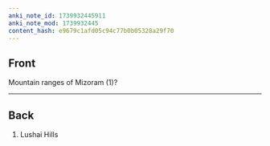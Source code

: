 ```yaml
---
anki_note_id: 1739932445911
anki_note_mod: 1739932445
content_hash: e9679c1afd05c94c77b0b05328a29f70
---
```


## Front

Mountain ranges of Mizoram (1)?

<hr/>

## Back

1. Lushai Hills